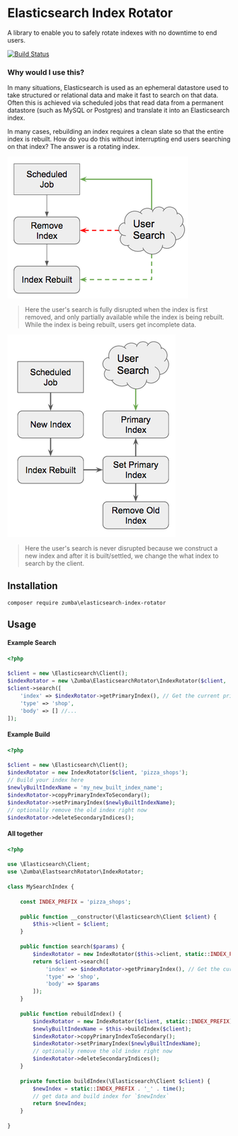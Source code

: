 # Elasticsearch Index Rotator

A library to enable you to safely rotate indexes with no downtime to end users.

[![Build Status](https://travis-ci.org/zumba/elasticsearch-index-rotator.svg?branch=master)](https://travis-ci.org/zumba/elasticsearch-index-rotator)

### Why would I use this?

In many situations, Elasticsearch is used as an ephemeral datastore used to take structured or relational data and make it fast to search on that data. Often this is achieved via scheduled jobs that read data from a permanent datastore (such as MySQL or Postgres) and translate it into an Elasticsearch index.

In many cases, rebuilding an index requires a clean slate so that the entire index is rebuilt. How do you do this without interrupting end users searching on that index? The answer is a rotating index.

![User search disrupted by rebuild](docs/disruption.png)

> Here the user's search is fully disrupted when the index is first removed, and only partially available while the index is being rebuilt. While the index is being rebuilt, users get incomplete data.

![User search contiguous](docs/rotation.png)

> Here the user's search is never disrupted because we construct a new index and after it is built/settled, we change the what index to search by the client.

## Installation

```
composer require zumba\elasticsearch-index-rotator
```

## Usage

#### Example Search

```php
<?php

$client = new \Elasticsearch\Client();
$indexRotator = new \Zumba\ElasticsearchRotator\IndexRotator($client, 'pizza_shops');
$client->search([
	'index' => $indexRotator->getPrimaryIndex(), // Get the current primary!
	'type' => 'shop',
	'body' => [] //...
]);
```

#### Example Build

```php
<?php

$client = new \Elasticsearch\Client();
$indexRotator = new IndexRotator($client, 'pizza_shops');
// Build your index here
$newlyBuiltIndexName = 'my_new_built_index_name';
$indexRotator->copyPrimaryIndexToSecondary();
$indexRotator->setPrimaryIndex($newlyBuiltIndexName);
// optionally remove the old index right now
$indexRotator->deleteSecondaryIndices();
```

#### All together

```php
<?php

use \Elasticsearch\Client;
use \Zumba\ElastsearchRotator\IndexRotator;

class MySearchIndex {

	const INDEX_PREFIX = 'pizza_shops';

	public function __constructor(\Elasticsearch\Client $client) {
		$this->client = $client;
	}

	public function search($params) {
		$indexRotator = new IndexRotator($this->client, static::INDEX_PREFIX);
		return $client->search([
			'index' => $indexRotator->getPrimaryIndex(), // Get the current primary!
			'type' => 'shop',
			'body' => $params
		]);
	}

	public function rebuildIndex() {
		$indexRotator = new IndexRotator($client, static::INDEX_PREFIX);
		$newlyBuiltIndexName = $this->buildIndex($client);
		$indexRotator->copyPrimaryIndexToSecondary();
		$indexRotator->setPrimaryIndex($newlyBuiltIndexName);
		// optionally remove the old index right now
		$indexRotator->deleteSecondaryIndices();
	}

	private function buildIndex(\Elasticsearch\Client $client) {
		$newIndex = static::INDEX_PREFIX . '_' . time();
		// get data and build index for `$newIndex`
		return $newIndex;
	}

}
```
